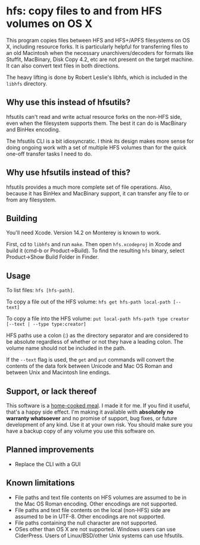 # hfs: copy files to and from HFS volumes on OS X

This program copies files between HFS and HFS+/APFS filesystems on OS X,
including resource forks. It is particularly helpful for transferring files to
an old Macintosh when the necessary unarchivers/decoders for formats like
Stuffit, MacBinary, Disk Copy 4.2, etc are not present on the target machine.
It can also convert text files in both directions.

The heavy lifting is done by Robert Leslie's libhfs, which is included in the
`libhfs` directory.

## Why use this instead of hfsutils?

hfsutils can't read and write actual resource forks on the non-HFS side, even
when the filesystem supports them. The best it can do is MacBinary and BinHex
encoding.

The hfsutils CLI is a bit idiosyncratic. I think its design makes more sense
for doing ongoing work with a set of multiple HFS volumes than for the quick
one-off transfer tasks I need to do.

## Why use hfsutils instead of this?

hfsutils provides a much more complete set of file operations. Also, because
it has BinHex and MacBinary support, it can transfer any file to or from any
filesystem.

## Building

You'll need Xcode. Version 14.2 on Monterey is known to work.

First, cd to `libhfs` and run `make`. Then open `hfs.xcodeproj` in Xcode and
build it (cmd-b or Product-&gt;Build). To find the resulting `hfs` binary,
select Product-&gt;Show Build Folder in Finder.

## Usage

To list files: `hfs [hfs-path]`.

To copy a file out of the HFS volume: `hfs get hfs-path local-path [--text]`

To copy a file into the HFS volume: `put local-path hfs-path type creator [--text | --type type:creator]`

HFS paths use a colon (:) as the directory separator and are considered to be
absolute regardless of whether or not they have a leading colon. The volume
name should not be included in the path.

If the `--text` flag is used, the `get` and `put` commands will convert the
contents of the data fork between Unicode and Mac OS Roman and between Unix
and Macintosh line endings.

## Support, or lack thereof

This software is a
[home-cooked meal](https://www.robinsloan.com/notes/home-cooked-app/).
I made it for me. If you find it useful, that's a happy side effect. I'm making
it available with **absolutely no warranty whatsoever** and no promise of
support, bug fixes, or future development of any kind. Use it at your own
risk. You should make sure you have a backup copy of any volume you use this
software on.

## Planned improvements

* Replace the CLI with a GUI

## Known limitations

* File paths and text file contents on HFS volumes are assumed to be in the
  Mac OS Roman encoding. Other encodings are not supported.
* File paths and text file contents on the local (non-HFS) side are assumed to
  be in UTF-8. Other encodings are not supported.
* File paths containing the null character are not supported.
* OSes other than OS X are not supported. Windows users can use CiderPress.
  Users of Linux/BSD/other Unix systems can use hfsutils.
